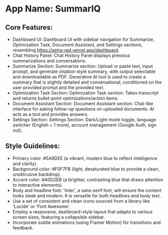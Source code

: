 # **App Name**: SummarIQ

## Core Features:

- Dashboard UI: Dashboard UI with sidebar navigation for Summarize, Optimization Task, Document Assistant, and Settings sections, resembling https://astra-red.vercel.app/dashboard.
- Chat History Panel: Chat History Panel displays previous summarizations and conversations.
- Summarize Section: Summarize section: Upload or paste text, input prompt, and generate chatbot-style summary, with output selectable and downloadable as PDF. Generative AI tool is used to create a summary that is slightly detailed and conversational, conditioned on the user provided prompt and the provided text.
- Optimization Task Section: Optimization Task section: Takes transcript and returns bullet-point optimizations/action items.
- Document Assistant Section: Document Assistant section: Chat-like interface for asking follow-up questions on uploaded documents. AI acts as a tool and provides answers.
- Settings Section: Settings Section: Dark/Light mode toggle, language switcher (English + 1 more), account management (Google Auth, sign out).

## Style Guidelines:

- Primary color: #5A8DEE (a vibrant, modern blue to reflect intelligence and clarity).
- Background color: #F5F7FB (light, desaturated blue to provide a clean, unobtrusive backdrop).
- Accent color: #A0D2EB (a brighter, contrasting blue that draws attention to interactive elements).
- Body and headline font: 'Inter', a sans-serif font, will ensure the content looks sleek and modern. It is versatile for both headlines and body text.
- Use a set of consistent and clean icons sourced from a library like 'Lucide' or 'Font Awesome'.
- Employ a responsive, dashboard-style layout that adapts to various screen sizes, featuring a collapsible sidebar.
- Incorporate subtle animations (using Framer Motion) for transitions and feedback.